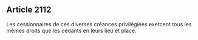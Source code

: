Article 2112
----
Les cessionnaires de ces diverses créances privilégiées exercent tous les mêmes
droits que les cédants en leurs lieu et place.
